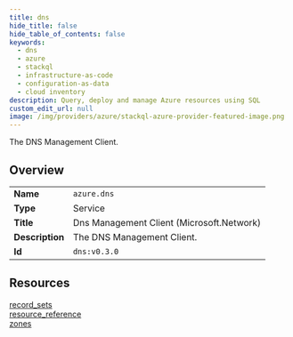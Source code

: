 ```yaml
---
title: dns
hide_title: false
hide_table_of_contents: false
keywords:
  - dns
  - azure
  - stackql
  - infrastructure-as-code
  - configuration-as-data
  - cloud inventory
description: Query, deploy and manage Azure resources using SQL
custom_edit_url: null
image: /img/providers/azure/stackql-azure-provider-featured-image.png
---
```

The DNS Management Client.  
    

## Overview
<table><tbody>
<tr><td><b>Name</b></td><td><code>azure.dns</code></td></tr>
<tr><td><b>Type</b></td><td>Service</td></tr>
<tr><td><b>Title</b></td><td>Dns Management Client (Microsoft.Network)</td></tr>
<tr><td><b>Description</b></td><td>The DNS Management Client.</td></tr>
<tr><td><b>Id</b></td><td><code>dns:v0.3.0</code></td></tr>
</tbody></table>

## Resources
<div class="row">
<div class="providerDocColumn">
<a href="/providers/azure/dns/record_sets/">record_sets</a><br />
<a href="/providers/azure/dns/resource_reference/">resource_reference</a><br />
</div>
<div class="providerDocColumn">
<a href="/providers/azure/dns/zones/">zones</a><br />
</div>
</div>
